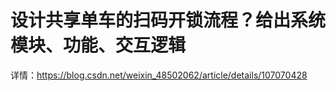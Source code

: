 # 设计共享单车的扫码开锁流程？给出系统模块、功能、交互逻辑

详情：https://blog.csdn.net/weixin_48502062/article/details/107070428

